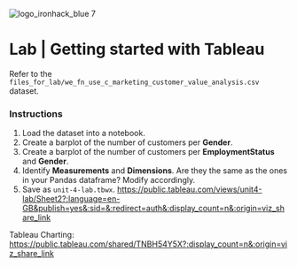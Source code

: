 ![logo_ironhack_blue 7](https://user-images.githubusercontent.com/23629340/40541063-a07a0a8a-601a-11e8-91b5-2f13e4e6b441.png)

# Lab | Getting started with Tableau

Refer to the `files_for_lab/we_fn_use_c_marketing_customer_value_analysis.csv` dataset.

### Instructions

1. Load the dataset into a notebook.
2. Create a barplot of the number of customers per **Gender**.
3. Create a barplot of the number of customers per **EmploymentStatus** and **Gender**.
4. Identify **Measurements** and **Dimensions**. Are they the same as the ones in your Pandas dataframe? Modify accordingly.
5. Save as `unit-4-lab.tbwx`.
https://public.tableau.com/views/unit4-lab/Sheet2?:language=en-GB&publish=yes&:sid=&:redirect=auth&:display_count=n&:origin=viz_share_link

Tableau Charting: https://public.tableau.com/shared/TNBH54Y5X?:display_count=n&:origin=viz_share_link 